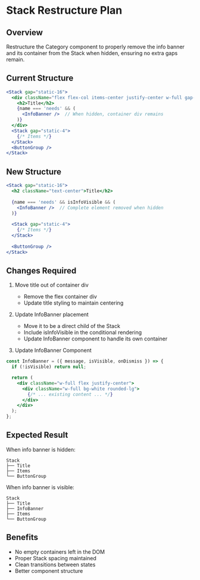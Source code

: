# Stack Restructure Plan

## Overview
Restructure the Category component to properly remove the info banner and its container from the Stack when hidden, ensuring no extra gaps remain.

## Current Structure
```jsx
<Stack gap="static-16">
  <div className="flex flex-col items-center justify-center w-full gap-4">
    <h2>Title</h2>
    {name === 'needs' && (
      <InfoBanner />  // When hidden, container div remains
    )}
  </div>
  <Stack gap="static-4">
    {/* Items */}
  </Stack>
  <ButtonGroup />
</Stack>
```

## New Structure
```jsx
<Stack gap="static-16">
  <h2 className="text-center">Title</h2>
  
  {name === 'needs' && isInfoVisible && (
    <InfoBanner />  // Complete element removed when hidden
  )}
  
  <Stack gap="static-4">
    {/* Items */}
  </Stack>
  
  <ButtonGroup />
</Stack>
```

## Changes Required

1. Move title out of container div
   - Remove the flex container div
   - Update title styling to maintain centering

2. Update InfoBanner placement
   - Move it to be a direct child of the Stack
   - Include isInfoVisible in the conditional rendering
   - Update InfoBanner component to handle its own container

3. Update InfoBanner Component
```jsx
const InfoBanner = ({ message, isVisible, onDismiss }) => {
  if (!isVisible) return null;

  return (
    <div className="w-full flex justify-center">
      <div className="w-full bg-white rounded-lg">
        {/* ... existing content ... */}
      </div>
    </div>
  );
};
```

## Expected Result
When info banner is hidden:
```
Stack
├── Title
├── Items
└── ButtonGroup
```

When info banner is visible:
```
Stack
├── Title
├── InfoBanner
├── Items
└── ButtonGroup
```

## Benefits
- No empty containers left in the DOM
- Proper Stack spacing maintained
- Clean transitions between states
- Better component structure